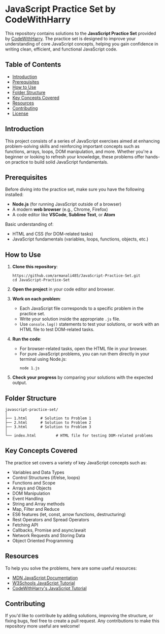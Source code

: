 # JavaScript Practice Set by CodeWithHarry

This repository contains solutions to the **JavaScript Practice Set** provided by [CodeWithHarry](https://www.codewithharry.com). The practice set is designed to improve your understanding of core JavaScript concepts, helping you gain confidence in writing clean, efficient, and functional JavaScript code.

## Table of Contents
- [Introduction](#introduction)
- [Prerequisites](#prerequisites)
- [How to Use](#how-to-use)
- [Folder Structure](#folder-structure)
- [Key Concepts Covered](#key-concepts-covered)
- [Resources](#resources)
- [Contributing](#contributing)
- [License](#license)

## Introduction
This project consists of a series of JavaScript exercises aimed at enhancing problem-solving skills and reinforcing important concepts such as functions, arrays, loops, DOM manipulation, and more. Whether you're a beginner or looking to refresh your knowledge, these problems offer hands-on practice to build solid JavaScript fundamentals.

## Prerequisites
Before diving into the practice set, make sure you have the following installed:
- **Node.js** (for running JavaScript outside of a browser)
- A modern **web browser** (e.g., Chrome, Firefox)
- A code editor like **VSCode**, **Sublime Text**, or **Atom**

Basic understanding of:
- HTML and CSS (for DOM-related tasks)
- JavaScript fundamentals (variables, loops, functions, objects, etc.)

## How to Use

1. **Clone this repository**:  
   ```
   https://github.com/armanali485/JavaScript-Practice-Set.git
   cd JavaScript-Practice-Set
   ```

2. **Open the project** in your code editor and browser.

3. **Work on each problem**:
   - Each JavaScript file corresponds to a specific problem in the practice set.
   - Write your solution inside the appropriate `.js` file.
   - Use `console.log()` statements to test your solutions, or work with an HTML file to test DOM-related tasks.

4. **Run the code**:
   - For browser-related tasks, open the HTML file in your browser.
   - For pure JavaScript problems, you can run them directly in your terminal using Node.js:
     ```
     node 1.js
     ```

5. **Check your progress** by comparing your solutions with the expected output.

## Folder Structure

```
javascript-practice-set/
│
├── 1.html      # Solution to Problem 1
├── 2.html      # Solution to Problem 2
├── 3.html      # Solution to Problem 3
│
└── index.html         # HTML file for testing DOM-related problems
```

## Key Concepts Covered
The practice set covers a variety of key JavaScript concepts such as:
- Variables and Data Types
- Control Structures (if/else, loops)
- Functions and Scope
- Arrays and Objects
- DOM Manipulation
- Event Handling
- String and Array methods
- Map, Filter and Reduce
- ES6 features (let, const, arrow functions, destructuring)
- Rest Operators and Spread Operators
- Fetching API
- Callbacks, Promise and async/await
- Network Requests and Storing Data
- Object Oriented Programming

## Resources
To help you solve the problems, here are some useful resources:
- [MDN JavaScript Documentation](https://developer.mozilla.org/en-US/docs/Web/JavaScript)
- [W3Schools JavaScript Tutorial](https://www.w3schools.com/js/)
- [CodeWithHarry's JavaScript Tutorial](https://youtube.com/playlist?list=PLu0W_9lII9ahR1blWXxgSlL4y9iQBnLpR&si=0tCxLynstcv_7FC6)

## Contributing
If you'd like to contribute by adding solutions, improving the structure, or fixing bugs, feel free to create a pull request. Any contributions to make this repository more useful are welcome!

